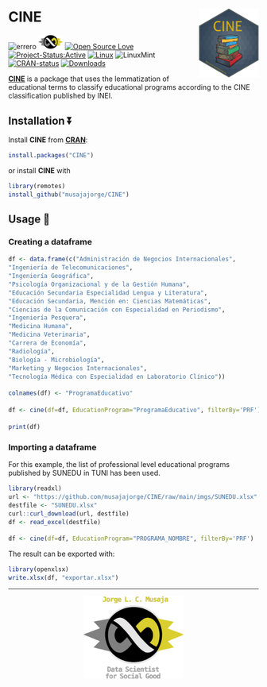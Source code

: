 
# CINE <img src="imgs/hex_emblema_CINE.png" align="right" width="120"/>

<!-- badges: start -->

![errero](https://img.shields.io/badge/R-276DC3?style=for-the-badge&logo=r&logoColor=white)
<img src="imgs/logo_infinito.png" width="50"/>
[![Open Source Love](https://badges.frapsoft.com/os/v3/open-source.svg?v=103)](https://github.com/ellerbrock/open-source-badges/)
[![Project-Status:Active](https://www.repostatus.org/badges/latest/active.svg)](https://www.repostatus.org/#active)
[![Linux](https://svgshare.com/i/Zhy.svg)](https://svgshare.com/i/Zhy.svg)
![LinuxMint](https://img.shields.io/badge/Linux_Mint-87CF3E?style=for-the2-badge&logo=linux-mint&logoColor=white)
[![CRAN-status](https://www.r-pkg.org/badges/version/CINE)](https://CRAN.R-project.org/package=CINE)
[![Downloads](https://cranlogs.r-pkg.org/badges/grand-total/CINE?color=yellow)](https://CRAN.R-project.org/package=CINE)

<!-- badges: end -->

[**CINE**](https://github.com/musajajorge/cine/) is a package that uses the lemmatization of educational terms to classify educational programs according to the CINE classification published by INEI.

## Installation :arrow_double_down:

Install **CINE** from [**CRAN**](https://CRAN.R-project.org/package=CINE):

``` r
install.packages("CINE")
```

or install **CINE** with

``` r
library(remotes)
install_github("musajajorge/CINE")
```

## Usage :muscle:

### Creating a dataframe

``` r
df <- data.frame(c("Administración de Negocios Internacionales",
"Ingeniería de Telecomunicaciones",
"Ingeniería Geográfica",
"Psicología Organizacional y de la Gestión Humana",
"Educación Secundaria Especialidad Lengua y Literatura",
"Educación Secundaria, Mención en: Ciencias Matemáticas",
"Ciencias de la Comunicación con Especialidad en Periodismo",
"Ingeniería Pesquera",
"Medicina Humana",
"Medicina Veterinaria",
"Carrera de Economía",
"Radiología",
"Biología - Microbiología",
"Marketing y Negocios Internacionales",
"Tecnología Médica con Especialidad en Laboratorio Clínico"))

colnames(df) <- "ProgramaEducativo"

df <- cine(df=df, EducationProgram="ProgramaEducativo", filterBy='PRF')

print(df)
```

### Importing a dataframe

For this example, the list of professional level educational programs published by SUNEDU in TUNI has been used.  

``` r
library(readxl)
url <- "https://github.com/musajajorge/CINE/raw/main/imgs/SUNEDU.xlsx"
destfile <- "SUNEDU.xlsx"
curl::curl_download(url, destfile)
df <- read_excel(destfile)

df <- cine(df=df, EducationProgram="PROGRAMA_NOMBRE", filterBy='PRF')
```

The result can be exported with:  

``` r
library(openxlsx)
write.xlsx(df, "exportar.xlsx")
```


------------

<p align="center">
    <img src="imgs/item_infinito.png" width="40%">
</p>
